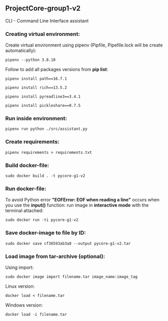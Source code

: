 ## ProjectCore-group1-v2
CLI - Command Line Interface assistant

### Creating virtual environment:
Create virtual environment using pipenv (Pipfile, Pipefile.lock will be create automatically):
```
pipenv --python 3.8.10
```
Follow to add all packages versions from **pip list**:
```
pipenv install path==16.7.1
```
```
pipenv install rich==13.5.2
```
```
pipenv install pyreadline3==3.4.1
```
```
pipenv install pickleshare==0.7.5
```

### Run inside environment:
```
pipenv run python ./src/assistant.py
```

### Create requirements:
```
pipenv requirements > requirements.txt
```

### Build docker-file:
```
sudo docker build . -t pycore-g1-v2
```

### Run docker-file:
To avoid Python error **"EOFError: EOF when reading a line"** occurs when you use the **input()** function: run image in **interactive mode** with the terminal attached:
```
sudo docker run -ti pycore-g1-v2
```

### Save docker-image to file by ID:
```
sudo docker save cf36593ab3a8 --output pycore-g1-v2.tar
```

### Load image from tar-archive (optional):
Using import:
```
sudo docker image import filename.tar image_name:image_tag
```

Linux version:
```
docker load < filename.tar
```

Windows version:
```
docker load -i filename.tar
```

